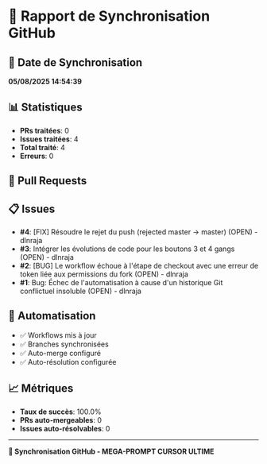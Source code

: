 # 🔄 Rapport de Synchronisation GitHub

## 📅 Date de Synchronisation
**05/08/2025 14:54:39**

## 📊 Statistiques
- **PRs traitées**: 0
- **Issues traitées**: 4
- **Total traité**: 4
- **Erreurs**: 0

## 📝 Pull Requests


## 📋 Issues
- **#4**: [FIX] Résoudre le rejet du push (rejected master -> master) (OPEN) - dlnraja
- **#3**: Intégrer les évolutions de code pour les boutons 3 et 4 gangs (OPEN) - dlnraja
- **#2**: [BUG] Le workflow échoue à l'étape de checkout avec une erreur de token liée aux permissions du fork (OPEN) - dlnraja
- **#1**: Bug: Échec de l'automatisation à cause d'un historique Git conflictuel insoluble (OPEN) - dlnraja

## 🤖 Automatisation
- ✅ Workflows mis à jour
- ✅ Branches synchronisées
- ✅ Auto-merge configuré
- ✅ Auto-résolution configurée

## 📈 Métriques
- **Taux de succès**: 100.0%
- **PRs auto-mergeables**: 0
- **Issues auto-résolvables**: 0

---
**🔄 Synchronisation GitHub - MEGA-PROMPT CURSOR ULTIME**
